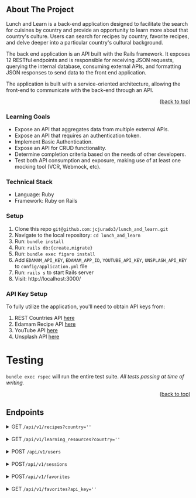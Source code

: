 ## About The Project

Lunch and Learn is a back-end application designed to facilitate the search for cuisines by country and provide an opportunity to learn more about that country's culture. Users can search for recipes by country, favorite recipes, and delve deeper into a particular country's cultural background.

The back end application is an API built with the Rails framework. It exposes 12 RESTful endpoints and is responsible for receiving JSON requests, querying the internal database, consuming external APIs, and formatting JSON responses to send data to the front end application.

The application is built with a service-oriented architecture, allowing the front-end to communicate with the back-end through an API.

<p align="right">(<a href="#readme-top">back to top</a>)</p>

### Learning Goals
- Expose an API that aggregates data from multiple external APIs.
- Expose an API that requires an authentication token.
- Implement Basic Authentication.
- Expose an API for CRUD functionality.
- Determine completion criteria based on the needs of other developers.
- Test both API consumption and exposure, making use of at least one mocking tool (VCR, Webmock, etc).

### Technical Stack
- Language: Ruby
- Framework: Ruby on Rails

### Setup
1. Clone this repo `git@github.com:jcjurado3/lunch_and_learn.git`
1. Navigate to the local repository: `cd lunch_and_learn`
1. Run: `bundle install`
1. Run: `rails db:{create,migrate}`
1. Run: `bundle exec figaro install`
1. Add `EDAMAM_API_KEY`,  `EDAMAM_APP_ID`, `YOUTUBE_API_KEY`, `UNSPLASH_API_KEY` to `config/application.yml` file
1. Run: `rails s` to start Rails server
1. Visit: http://localhost:3000/

### API Key Setup
To fully utilize the application, you'll need to obtain API keys from:
1. REST Countries API [here](https://restcountries.com/#api-endpoints-v3-all)
1. Edamam Recipe API [here](https://developer.edamam.com/edamam-recipe-api)
1. YouTube API [here](https://developers.google.com/youtube/v3/getting-started)
1. Unsplash API [here](https://unsplash.com/developers)

# Testing

`bundle exec rspec` will run the entire test suite. *All tests passing at time of writing.*
<p align="right">(<a href="#readme-top">back to top</a>)</p>

## Endpoints
<details>
<summary>GET <code>/api/v1/recipes?country=''</code></summary>
<br>

    {
    "data": [
        {
            "id": null,
            "type": "recipe",
            "attributes": {
                "title": "Andy Ricker's Naam Cheuam Naam Taan Piip (Palm Sugar Simple Syrup)",
                "url": "https://www.seriouseats.com/recipes/2013/11/andy-rickers-naam-cheuam-naam-taan-piip-palm-sugar-simple-syrup.html",
                "country": "thailand",
                "image": "https://edamam-product-images.s3.amazonaws.com..."
            }
        },
        {
            "id": null,
            "type": "recipe",
            "attributes": {
                "title": "Sriracha",
                "url": "http://www.jamieoliver.com/recipes/vegetables-recipes/sriracha/",
                "country": "thailand",
                "image": "https://edamam-product-images.s3.amazonaws.com/."
            }
        },
    ]
}


</details>
<br>
<details>
<summary>GET <code>/api/v1/learning_resources?country=''</code></summary>
<br>

    {
    "data": {
        "id": null,
        "type": "learning_resource",
        "attributes": {
            "country": "laos",
            "video": {
                "title": "A Super Quick History of Laos",
                "youtube_video_id": "uw8hjVqxMXw"
            },
            "images": [
                {
                    "alt_tag": "standing statue and temples landmark during daytime",
                    "url": "https://images.unsplash.com/photo-1528181304800-259b08848526?ixid=MnwzNzg2NzV8MHwxfHNlYXJjaHwxfHx0aGFpbGFuZHxlbnwwfHx8fDE2Njc4Njk1NTA&ixlib=rb-4.0.3"
                },
                {
                    "alt_tag": "five brown wooden boats",
                    "url": "https://images.unsplash.com/photo-1552465011-b4e21bf6e79a?ixid=MnwzNzg2NzV8MHwxfHNlYXJjaHwyfHx0aGFpbGFuZHxlbnwwfHx8fDE2Njc4Njk1NTA&ixlib=rb-4.0.3"
                },
                {
                    "alt_tag": "orange temples during daytime",
                    "url": "https://images.unsplash.com/photo-1563492065599-3520f775eeed?ixid=MnwzNzg2NzV8MHwxfHNlYXJjaHwzfHx0aGFpbGFuZHxlbnwwfHx8fDE2Njc4Njk1NTA&ixlib=rb-4.0.3"
                },
              ]
        }
    }
}

</details>
<br>
<details>
<summary>POST <code>/api/v1/users</code></summary>
<br>

    {
      "data": {
        "type": "user",
        "id": "1",
        "attributes": {
          "name": "Odell",
          "email": "goodboy@ruffruff.com",
          "api_key": "jgn983hy48thw9begh98h4539h4"
        }
      }
    }


</details>
<br>
<details>
<summary>POST<code>/api/v1/sessions</code></summary>
<br>

    {
      "data": {
        "type": "user",
        "id": "1",
        "attributes": {
          "name": "Odell",
          "email": "goodboy@ruffruff.com",
          "api_key": "jgn983hy48thw9begh98h4539h4"
        }
      }
    }


</details>
<br>

<details>
<summary>POST<code>/api/v1/favorites</code></summary>
<br>

    {
        "success": "Favorite added successfully"
    }

</details>
<br>

<details>
<summary>GET <code>/api/v1/favorites?api_key=''</code></summary>
<br>

    {
      "data": [
          {
              "id": "1",
              "type": "favorite",
              "attributes": {
                  "recipe_title": "Recipe: Egyptian Tomato Soup",
                  "recipe_link": "http://www.thekitchn.com/recipe-egyptian-tomato-soup-weeknight....",
                  "country": "egypt",
                  "created_at": "2022-11-02T02:17:54.111Z"
              }
          },
          {
              "id": "2",
              "type": "favorite",
              "attributes": {
                  "recipe_title": "Crab Fried Rice (Khaao Pad Bpu)",
                  "recipe_link": "https://www.tastingtable.com/.....",
                  "country": "thailand",
                  "created_at": "2022-11-07T03:44:08.917Z"
              }
          }
      ]
  }


</details>
<br>


